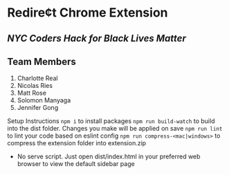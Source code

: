 # Redire&cent;t Chrome Extension
## *NYC Coders Hack for Black Lives Matter*

## Team Members
1. Charlotte Real
2. Nicolas Ries
3. Matt Rose
4. Solomon Manyaga
5. Jennifer Gong

Setup Instructions
`npm i` to install packages
`npm run build-watch` to build into the dist folder. Changes you make will be applied on save
`npm run lint` to lint your code based on eslint config
`npm run compress-<mac|windows>` to compress the extension folder into extension.zip

* No serve script. Just open dist/index.html in your preferred web browser to view the default sidebar page
